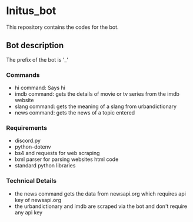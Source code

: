 # Initus_bot
This repository contains the codes for the bot.

## Bot description
The prefix of the bot is '_'

### Commands
- hi command: Says hi
- imdb command: gets the details of movie or tv series from the imdb website
- slang command: gets the meaning of a slang from urbandictionary 
- news command: gets the news of a topic entered

### Requirements
- discord.py
- python-dotenv
- bs4 and requests for web scraping
- lxml parser for parsing websites html code
- standard python libraries

### Technical Details
- the news command gets the data from newsapi.org which requires api key of newsapi.org 
- the urbandictionary and imdb are scraped via the bot and don't require any api key
